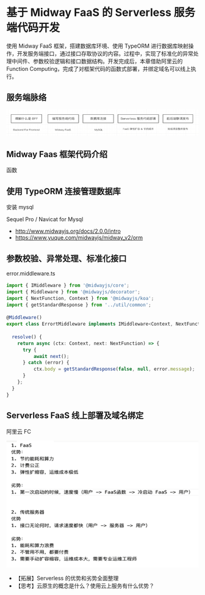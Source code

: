# 基于 Midway FaaS 的 Serverless 服务端代码开发

使用 Midway FaaS 框架，搭建数据库环境、使用 TypeORM 进行数据库映射操作，开发服务端接口，通过接口存取协议的内容。过程中，实现了标准化的异常处理中间件、参数校验逻辑和接口数据结构。开发完成后，本章借助阿里云的 Function Computing，完成了对框架代码的函数式部署，并绑定域名可以线上执行。


## 服务端脉络 

![](./img/07-01.PNG)

## Midway Faas 框架代码介绍

函数

## 使用 TypeORM 连接管理数据库

安装 mysql

Sequel Pro / Navicat for Mysql

- http://www.midwayjs.org/docs/2.0.0/intro
- https://www.yuque.com/midwayjs/midway_v2/orm


## 参数校验、异常处理、标准化接口 

error.middleware.ts
```ts
import { IMiddleware } from '@midwayjs/core';
import { Middleware } from '@midwayjs/decorator';
import { NextFunction, Context } from '@midwayjs/koa';
import { getStandardResponse } from '../util/common';

@Middleware()
export class ErrortMiddleware implements IMiddleware<Context, NextFunction> {

  resolve() {
    return async (ctx: Context, next: NextFunction) => {
      try {
          await next();
      } catch (error) {
          ctx.body = getStandardResponse(false, null, error.message);
      }
    };
  }
}
```

## Serverless FaaS 线上部署及域名绑定 

阿里云 FC

![](./img/07-02.PNG)

- 【拓展】Serverless 的优势和劣势全面整理
- 【思考】云原生的概念是什么？使用云上服务有什么优势？


